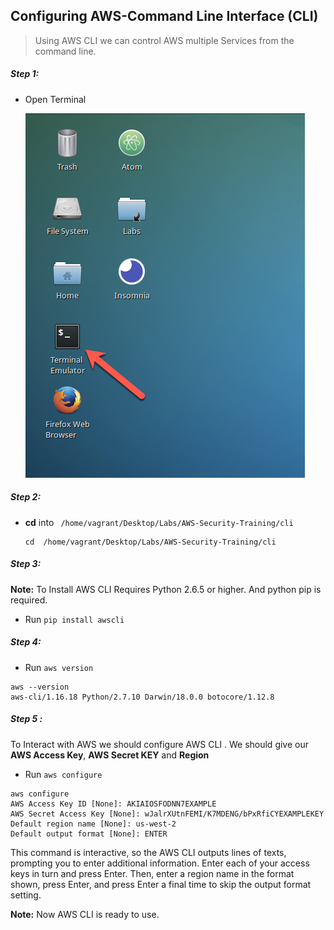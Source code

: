 ## Configuring AWS-Command Line Interface (CLI)
>Using AWS CLI we can control AWS multiple Services from 
the command line.


##### Step 1:

* Open Terminal

	![](img/terminal.png)

##### Step 2:

*  **cd** into  ` /home/vagrant/Desktop/Labs/AWS-Security-Training/cli`

    ```commandline
    cd  /home/vagrant/Desktop/Labs/AWS-Security-Training/cli
    ```

##### Step 3:

**Note:** To Install AWS CLI Requires Python 2.6.5 or higher. And python pip is required. 

* Run `pip install awscli`



##### Step 4:

* Run `aws version`

```commandline
aws --version
aws-cli/1.16.18 Python/2.7.10 Darwin/18.0.0 botocore/1.12.8
``` 

##### Step 5 :

To Interact with AWS we should configure AWS CLI . We should give our **AWS Access Key**, **AWS Secret KEY** and **Region**

* Run `aws configure`

```commandline
aws configure
AWS Access Key ID [None]: AKIAIOSFODNN7EXAMPLE
AWS Secret Access Key [None]: wJalrXUtnFEMI/K7MDENG/bPxRfiCYEXAMPLEKEY
Default region name [None]: us-west-2
Default output format [None]: ENTER
```

This command is interactive, so the AWS CLI outputs lines of texts, prompting you to enter additional information. Enter each of your access keys in turn and press Enter. Then, enter a region name in the format shown, press Enter, and press Enter a final time to skip the output format setting.



**Note:** Now AWS CLI is ready to use.

